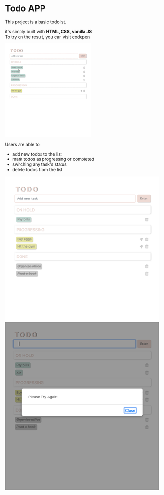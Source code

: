 # Todo APP
This project is a basic todolist.

it's simply built with **HTML, CSS, vanilla JS**  
To try on the result, you can visit [codepen](https://codepen.io/julie424/pen/poVOjYV?editors=1111) 

![](Screen_Recording.gif)

Users are able to 
- add new todos to the list
- mark todos as progressing or completed
- switching any task's status 
- delete todos from the list
 


![](screenshot_2.png)![](screenshot_1.png)





